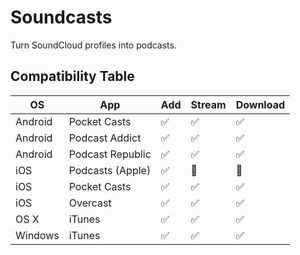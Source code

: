# Soundcasts

Turn SoundCloud profiles into podcasts.

## Compatibility Table

OS | App | Add | Stream | Download
--- | --- | --- | --- | ---
Android | Pocket Casts | :white_check_mark: | :white_check_mark: | :white_check_mark:
Android | Podcast Addict | :white_check_mark: | :white_check_mark: | :white_check_mark:
Android | Podcast Republic | :white_check_mark: | :white_check_mark: | :white_check_mark:
iOS | Podcasts (Apple) | :white_check_mark: | :no_entry_sign: | :no_entry_sign:
iOS | Pocket Casts | :white_check_mark: | :white_check_mark: | :white_check_mark:
iOS | Overcast | :white_check_mark: | :white_check_mark: | :white_check_mark:
OS X | iTunes | :white_check_mark: | :white_check_mark: | :white_check_mark:
Windows | iTunes | :white_check_mark: | :white_check_mark: | :white_check_mark:
